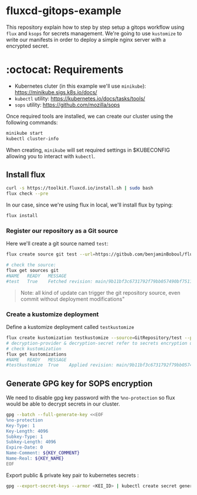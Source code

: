 # fluxcd-gitops-example
This repository explain how to step by step setup a gitops workflow using `flux` and `ksops` for secrets management.
We're going to use `kustomize` to write our manifests in order to deploy a simple nginx server with a encrypted secret.

# :octocat: Requirements

- Kubernetes cluter (in this example we'll use `minikube`): https://minikube.sigs.k8s.io/docs/
- `kubectl` utility: https://kubernetes.io/docs/tasks/tools/
- `sops` utility: https://github.com/mozilla/sops 

Once required tools are installed, we can create our cluster using the following commands:
```bash
minikube start
kubectl cluster-info
```

When creating, `minikube` will set required settings in $KUBECONFIG allowing you to interact with `kubectl`.

## Install flux

```bash
curl -s https://toolkit.fluxcd.io/install.sh | sudo bash
flux check --pre
```

In our case, since we're using flux in local, we'll install flux by typing: 

```bash
flux install
```

### Register our repository as a Git source

Here we'll create a git source named `test`:

```bash
flux create source git test --url=https://gitbub.com/benjaminBoboul/fluxcd-gitops-example --branch=main

# check the source:
flux get sources git
#NAME	READY	MESSAGE                                                        	REVISION                                     	SUSPENDED
#test	True 	Fetched revision: main/9b11bf3c6731792f79bb057490bf75114f9ee462	main/9b11bf3c6731792f79bb057490bf75114f9ee462	False
```

> Note: all kind of update can trigger the git repository source, even commit without deployment modifications"

### Create a kustomize deployment

Define a kustomize deployment called `testkustomize`

```bash
flux create kustomization testkustomize --source=GitRepository/test --path="./deployment/environments/production" --prune=true --interval=10m --decryption-provider=sops --decryption-secret=sops-gpg
# decryption-provider & decryption-secret refer to secrets encryption using sops
# check kustomization
flux get kustomizations
#NAME 	READY	MESSAGE                                                        	REVISION                                     	SUSPENDED
#testkustomize	True 	Applied revision: main/9b11bf3c6731792f79bb057490bf75114f9ee462	main/9b11bf3c6731792f79bb057490bf75114f9ee462	False
```

## Generate GPG key for SOPS encryption

We need to disable gpg key password with the `%no-protection` so flux would be able to decrypt secrets in our cluster.

```bash
gpg --batch --full-generate-key <<EOF
%no-protection
Key-Type: 1
Key-Length: 4096
Subkey-Type: 1
Subkey-Length: 4096
Expire-Date: 0
Name-Comment: ${KEY_COMMENT}
Name-Real: ${KEY_NAME}
EOF
```

Export public & private key pair to kubernetes secrets :
```bash
gpg --export-secret-keys --armor <KEI_ID> | kubectl create secret generic sops-gpg --namespace=flux-system --from-file=sops.asc=/dev/stdin
```

